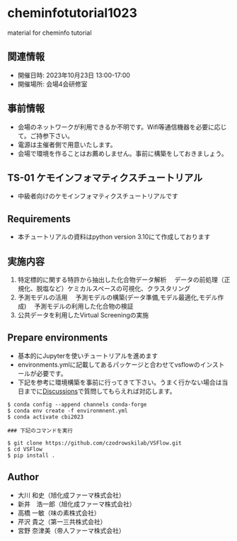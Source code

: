 # cheminfotutorial1023
material for cheminfo tutorial

## 関連情報
 - 開催日時: 2023年10月23日 13:00-17:00
 - 開催場所: 会場4会研修室

## 事前情報
 - 会場のネットワークが利用できるか不明です。Wifi等通信機器を必要に応じて。ご持参下さい。
 - 電源は主催者側で用意いたします。
 - 会場で環境を作ることはお薦めしません。事前に構築をしておきましょう。

## TS-01 ケモインフォマティクスチュートリアル
 - 中級者向けのケモインフォマティクスチュートリアルです

## Requirements
 - 本チュートリアルの資料はpython version 3.10にて作成しております

## 実施内容
1. 特定標的に関する特許から抽出した化合物データ解析
　データの前処理（正規化、脱塩など）ケミカルスペースの可視化、クラスタリング
2. 予測モデルの活用
　予測モデルの構築(データ準備,モデル最適化,モデル作成)
　予測モデルの利用した化合物の検証
3. 公共データを利用したVirtual Screeningの実施

## Prepare environments
 - 基本的にJupyterを使いチュートリアルを進めます
 - environments.ymlに記載してあるパッケージと合わせてvsflowのインストールが必要です。
 - 下記を参考に環境構築を事前に行ってきて下さい。うまく行かない場合は当日までに[Discussions](https://github.com/cbi-society/cheminfotutorial1023/discussions)で質問してもらえれば対応します。

```
$ conda config --append channels conda-forge
$ conda env create -f environmnent.yml
$ conda activate cbi2023

### 下記のコマンドを実行

$ git clone https://github.com/czodrowskilab/VSFlow.git
$ cd VSFlow
$ pip install .

```

## Author
 - 大川 和史（旭化成ファーマ株式会社）
 - 新井　浩一郎（旭化成ファーマ株式会社）
 - 高橋 一敏（味の素株式会社）
 - 芹沢 貴之（第一三共株式会社）
 - 宮野 奈津美（帝人ファーマ株式会社）
